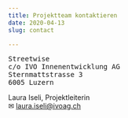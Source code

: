 ```yaml
---
title: Projektteam kontaktieren
date: 2020-04-13
slug: contact

---
```

<pre>
Streetwise
c/o IVO Innenentwicklung AG
Sternmattstrasse 3
6005 Luzern
</pre>

Laura Iseli, Projektleiterin   
✉ [laura.iseli@ivoag.ch](mailto:laura.iseli@ivoag.ch)